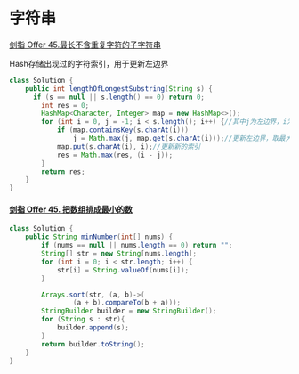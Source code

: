 # 字符串

 [剑指 Offer 45.最长不含重复字符的子字符串](https://leetcode-cn.com/problems/zui-chang-bu-han-zhong-fu-zi-fu-de-zi-zi-fu-chuan-lcof/)

Hash存储出现过的字符索引，用于更新左边界

```java
class Solution {
    public int lengthOfLongestSubstring(String s) {
      if (s == null || s.length() == 0) return 0;
        int res = 0;
        HashMap<Character, Integer> map = new HashMap<>();
        for (int i = 0, j = -1; i < s.length(); i++) {//其中j为左边界，i为右边界
            if (map.containsKey(s.charAt(i)))
                j = Math.max(j, map.get(s.charAt(i)));//更新左边界，取最大值是因为，重复字符的位置可能在当前序列的中间
            map.put(s.charAt(i), i);//更新新的索引
            res = Math.max(res, (i - j));
        }
        return res;  
    }
}
```

#### [剑指 Offer 45. 把数组排成最小的数](https://leetcode-cn.com/problems/ba-shu-zu-pai-cheng-zui-xiao-de-shu-lcof/)

```java
class Solution {
    public String minNumber(int[] nums) {
        if (nums == null || nums.length == 0) return "";
        String[] str = new String[nums.length];
        for (int i = 0; i < str.length; i++) {
            str[i] = String.valueOf(nums[i]);
        }

        Arrays.sort(str, (a, b)->(
                (a + b).compareTo(b + a)));
        StringBuilder builder = new StringBuilder();
        for (String s : str){
            builder.append(s);
        }
        return builder.toString();
    }
}
```

